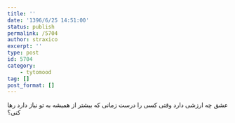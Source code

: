 ```yaml
---
title: ''
date: '1396/6/25 14:51:00'
status: publish
permalink: /5704
author: straxico
excerpt: ''
type: post
id: 5704
category:
    - tytomood
tag: []
post_format: []
---
```

عشق چه ارزشی دارد وقتی کسی را درست زمانی که بیشتر از همیشه به تو نیاز دارد رها کنی؟